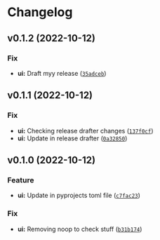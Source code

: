 # Changelog

<!--next-version-placeholder-->

## v0.1.2 (2022-10-12)
### Fix
* **ui:** Draft myy release ([`35adceb`](https://github.com/pandalearnstocode/pyv4/commit/35adcebb020bce5b53588f8163d000e372e1a734))

## v0.1.1 (2022-10-12)
### Fix
* **ui:** Checking release drafter changes ([`137f0cf`](https://github.com/pandalearnstocode/pyv4/commit/137f0cfad269675c5a45e3cf949130edbeb112c4))
* **ui:** Update in release drafter ([`0a32850`](https://github.com/pandalearnstocode/pyv4/commit/0a328504422712411bdce351aef053a95c2511e0))

## v0.1.0 (2022-10-12)
### Feature
* **ui:** Update in pyprojects toml file ([`c7fac23`](https://github.com/pandalearnstocode/pyv4/commit/c7fac230201ed8d68b93639f7cb8ab3d32046cd3))

### Fix
* **ui:** Removing noop to check stuff ([`b31b174`](https://github.com/pandalearnstocode/pyv4/commit/b31b1748d7284a63180d96f951e3c6fdb26261d9))
